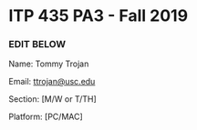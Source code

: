 # ITP 435 PA3 - Fall 2019 #

### EDIT BELOW ###
Name: Tommy Trojan

Email: ttrojan@usc.edu

Section: [M/W or T/TH]

Platform: [PC/MAC]
